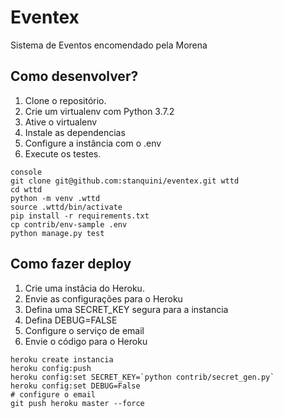 # Eventex

Sistema de Eventos encomendado pela Morena

## Como desenvolver?

1. Clone o repositório.
2. Crie um virtualenv com Python 3.7.2
3. Ative o virtualenv
4. Instale as dependencias
5. Configure a instância com o .env
6. Execute os testes.

```
console
git clone git@github.com:stanquini/eventex.git wttd
cd wttd
python -m venv .wttd
source .wttd/bin/activate
pip install -r requirements.txt
cp contrib/env-sample .env
python manage.py test
```
## Como fazer deploy

1. Crie uma instâcia do Heroku.
2. Envie as configurações para o Heroku
3. Defina uma SECRET_KEY segura para a instancia
4. Defina DEBUG=FALSE
5. Configure o serviço de email
6. Envie o código para o Heroku

```console
heroku create instancia
heroku config:push
heroku config:set SECRET_KEY=`python contrib/secret_gen.py`
heroku config:set DEBUG=False
# configure o email
git push heroku master --force
```
